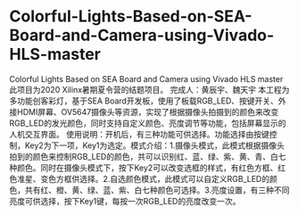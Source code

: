 # Colorful-Lights-Based-on-SEA-Board-and-Camera-using-Vivado-HLS-master
Colorful Lights Based on SEA Board and Camera using Vivado HLS master
此项目为2020 Xilinx暑期夏令营的结题项目。
完成人：黄辰宇、魏天宇
本工程为多功能创客彩灯，基于SEA Board开发板，使用了板载RGB_LED、按键开关、外接HDMI屏幕、OV5647摄像头等资源，实现了根据摄像头拍摄到的颜色来改变RGB_LED的发光颜色，同时支持自定义颜色、亮度调节等功能，包括屏幕显示的人机交互界面。
使用说明：开机后，有三种功能可供选择。功能选择由按键控制，Key2为下一项，Key1为选定。模式介绍：1.摄像头模式，此模式根据摄像头拍到的颜色来控制RGB_LED的颜色，共可以识别红、蓝、绿、紫、黄、青、白七种颜色。同时在摄像头模式下，按下Key2可以改变选框的样式，有红色方框、红色准星、变色方框供选择。2.自选颜色模式，此模式可以自定义RGB_LED的颜色，共有红、橙、黄、绿、蓝、紫、白七种颜色可选择。3.亮度设置，有三种不同亮度可供选择，按下Key1键，每按一次RGB_LED的亮度改变一次。
